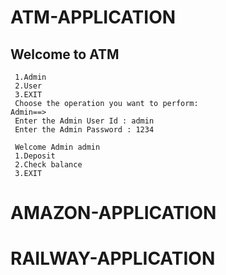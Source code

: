 # ATM-APPLICATION
 ## Welcome to ATM
     1.Admin
     2.User
     3.EXIT
     Choose the operation you want to perform:
    Admin==>
     Enter the Admin User Id : admin     
     Enter the Admin Password : 1234
     
     Welcome Admin admin
     1.Deposit
	 2.Check balance
	 3.EXIT
  
# AMAZON-APPLICATION
# RAILWAY-APPLICATION

